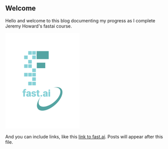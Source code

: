 ## Welcome
Hello and welcome to this blog documenting my progress as I complete Jeremy Howard's fastai course.

![Image of fast.ai logo](images/logo.png)


And you can include links, like this [link to fast.ai](https://www.fast.ai). Posts will appear after this file. 

